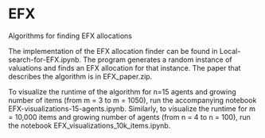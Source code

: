 # EFX
Algorithms for finding EFX allocations

The implementation of the EFX allocation finder can be found in Local-search-for-EFX.ipynb. The program generates a random instance of valuations and finds an EFX allocation for that instance. The paper that describes the algorithm is in EFX_paper.zip.

To visualize the runtime of the algorithm for n=15 agents and growing number of items (from m = 3 to m = 1050), run the accompanying notebook EFX-visualizations-15-agents.ipynb. Similarly, to visualize the runtime for m = 10,000 items and growing number of agents (from n = 4 to n = 100), run the notebook EFX_visualizations_10k_items.ipynb.
